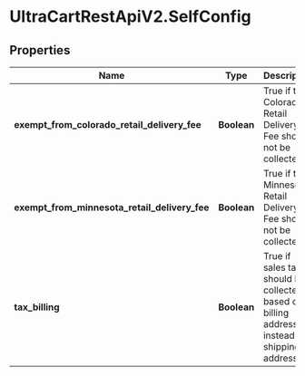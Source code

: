 # UltraCartRestApiV2.SelfConfig

## Properties
Name | Type | Description | Notes
------------ | ------------- | ------------- | -------------
**exempt_from_colorado_retail_delivery_fee** | **Boolean** | True if the Colorado Retail Delivery Fee should not be collected | [optional] 
**exempt_from_minnesota_retail_delivery_fee** | **Boolean** | True if the Minnesota Retail Delivery Fee should not be collected | [optional] 
**tax_billing** | **Boolean** | True if sales tax should be collected based on billing address instead of shipping address | [optional] 


